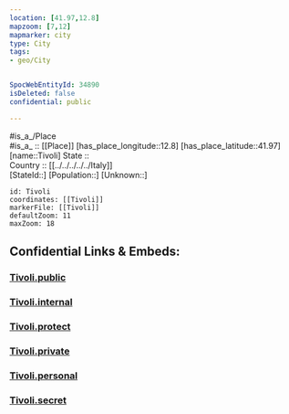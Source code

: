 ```yaml
---
location: [41.97,12.8] 
mapzoom: [7,12] 
mapmarker: city 
type: City
tags:
- geo/City


SpocWebEntityId: 34890
isDeleted: false
confidential: public

---
```

#is_a_/Place  
#is_a_ :: [[Place]] 
[has_place_longitude::12.8] 
[has_place_latitude::41.97] 
[name::Tivoli] 
State ::  
Country :: [[../../../../../Italy]]  
[StateId::] 
[Population::] 
[Unknown::] 


```leaflet
id: Tivoli
coordinates: [[Tivoli]] 
markerFile: [[Tivoli]] 
defaultZoom: 11 
maxZoom: 18
```


## Confidential Links & Embeds: 

### [Tivoli.public](/_public/\Earth\Continent\Europe\Europe~South\Italy\regions~Italy\Lazio\Roma.Province\CityTivoli.public.md) 

### [Tivoli.internal](/_internal/\Earth\Continent\Europe\Europe~South\Italy\regions~Italy\Lazio\Roma.Province\CityTivoli.internal.md) 

### [Tivoli.protect](/_protect/\Earth\Continent\Europe\Europe~South\Italy\regions~Italy\Lazio\Roma.Province\CityTivoli.protect.md) 

### [Tivoli.private](/_private/\Earth\Continent\Europe\Europe~South\Italy\regions~Italy\Lazio\Roma.Province\CityTivoli.private.md) 

### [Tivoli.personal](/_personal/\Earth\Continent\Europe\Europe~South\Italy\regions~Italy\Lazio\Roma.Province\CityTivoli.personal.md) 

### [Tivoli.secret](/_secret/\Earth\Continent\Europe\Europe~South\Italy\regions~Italy\Lazio\Roma.Province\CityTivoli.secret.md)


